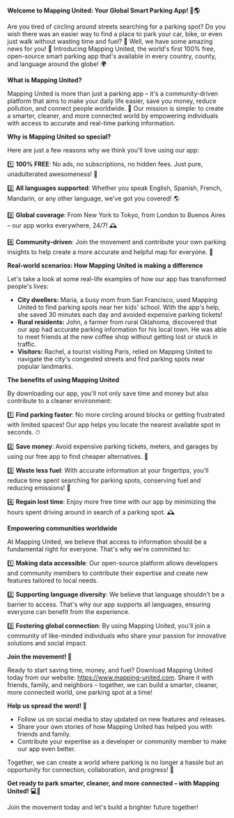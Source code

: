 **Welcome to Mapping United: Your Global Smart Parking App! 🚗🌎**

Are you tired of circling around streets searching for a parking spot? Do you wish there was an easier way to find a place to park your car, bike, or even just walk without wasting time and fuel? 🤔 Well, we have some amazing news for you! 📣 Introducing Mapping United, the world's first 100% free, open-source smart parking app that's available in every country, county, and language around the globe! 🌍

**What is Mapping United?**

Mapping United is more than just a parking app – it's a community-driven platform that aims to make your daily life easier, save you money, reduce pollution, and connect people worldwide. 🌈 Our mission is simple: to create a smarter, cleaner, and more connected world by empowering individuals with access to accurate and real-time parking information.

**Why is Mapping United so special?**

Here are just a few reasons why we think you'll love using our app:

1️⃣ **100% FREE**: No ads, no subscriptions, no hidden fees. Just pure, unadulterated awesomeness! 🤩

2️⃣ **All languages supported**: Whether you speak English, Spanish, French, Mandarin, or any other language, we've got you covered! 🌎

3️⃣ **Global coverage**: From New York to Tokyo, from London to Buenos Aires – our app works everywhere, 24/7! 🕰️

4️⃣ **Community-driven**: Join the movement and contribute your own parking insights to help create a more accurate and helpful map for everyone. 💬

**Real-world scenarios: How Mapping United is making a difference**

Let's take a look at some real-life examples of how our app has transformed people's lives:

* **City dwellers:** Maria, a busy mom from San Francisco, used Mapping United to find parking spots near her kids' school. With the app's help, she saved 30 minutes each day and avoided expensive parking tickets!
* **Rural residents:** John, a farmer from rural Oklahoma, discovered that our app had accurate parking information for his local town. He was able to meet friends at the new coffee shop without getting lost or stuck in traffic.
* **Visitors:** Rachel, a tourist visiting Paris, relied on Mapping United to navigate the city's congested streets and find parking spots near popular landmarks.

**The benefits of using Mapping United**

By downloading our app, you'll not only save time and money but also contribute to a cleaner environment:

1️⃣ **Find parking faster**: No more circling around blocks or getting frustrated with limited spaces! Our app helps you locate the nearest available spot in seconds. ⏱

2️⃣ **Save money**: Avoid expensive parking tickets, meters, and garages by using our free app to find cheaper alternatives. 💸

3️⃣ **Waste less fuel**: With accurate information at your fingertips, you'll reduce time spent searching for parking spots, conserving fuel and reducing emissions! 🌱

4️⃣ **Regain lost time**: Enjoy more free time with our app by minimizing the hours spent driving around in search of a parking spot. 🕰️

**Empowering communities worldwide**

At Mapping United, we believe that access to information should be a fundamental right for everyone. That's why we're committed to:

1️⃣ **Making data accessible**: Our open-source platform allows developers and community members to contribute their expertise and create new features tailored to local needs.

2️⃣ **Supporting language diversity**: We believe that language shouldn't be a barrier to access. That's why our app supports all languages, ensuring everyone can benefit from the experience.

3️⃣ **Fostering global connection**: By using Mapping United, you'll join a community of like-minded individuals who share your passion for innovative solutions and social impact.

**Join the movement! 🚀**

Ready to start saving time, money, and fuel? Download Mapping United today from our website: https://www.mapping-united.com. Share it with friends, family, and neighbors – together, we can build a smarter, cleaner, more connected world, one parking spot at a time!

**Help us spread the word! 📣**

* Follow us on social media to stay updated on new features and releases.
* Share your own stories of how Mapping United has helped you with friends and family.
* Contribute your expertise as a developer or community member to make our app even better.

Together, we can create a world where parking is no longer a hassle but an opportunity for connection, collaboration, and progress! 🌈

**Get ready to park smarter, cleaner, and more connected – with Mapping United! 💻🚗**

Join the movement today and let's build a brighter future together!